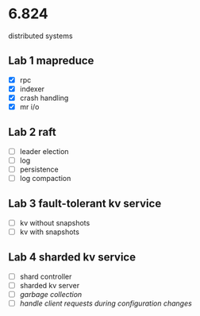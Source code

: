 # 6.824
distributed systems
## Lab 1 mapreduce
- [x] rpc
- [x] indexer
- [x] crash handling
- [x] mr i/o

## Lab 2 raft
- [ ] leader election
- [ ] log
- [ ] persistence
- [ ] log compaction

## Lab 3 fault-tolerant kv service
- [ ] kv without snapshots
- [ ] kv with snapshots

## Lab 4 sharded kv service
- [ ] shard controller
- [ ] sharded kv server
- [ ] *garbage collection*
- [ ] *handle client requests during configuration changes*
